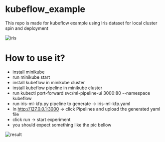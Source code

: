# kubeflow_example
This repo is made for kubeflow example using Iris dataset for local cluster spin and deployment 

![iris](https://static.vecteezy.com/system/resources/previews/000/145/921/non_2x/vector-iris-flower-banner-line-art.jpg)

# How to use it?
- install minikube
- run minikube start
- install kubeflow in minikube cluster
- install kubeflow pipeline in minikube cluster
- run kubectl port-forward svc/ml-pipeline-ui 3000:80 --namespace kubeflow
- run iris-ml-kfp.py pipeline to generate -> iris-ml-kfp.yaml
- In http://127.0.0.1:3000 -> click Pipelines and upload the generated yaml file
- click run -> start experiment
- you should expect something like the pic bellow

![result](https://i.imgur.com/VQlXhQ7.png)

